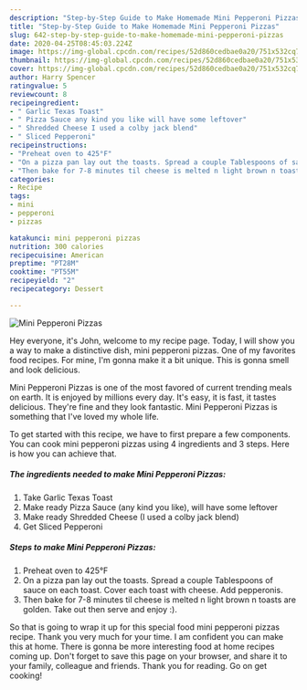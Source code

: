 ```yaml
---
description: "Step-by-Step Guide to Make Homemade Mini Pepperoni Pizzas"
title: "Step-by-Step Guide to Make Homemade Mini Pepperoni Pizzas"
slug: 642-step-by-step-guide-to-make-homemade-mini-pepperoni-pizzas
date: 2020-04-25T08:45:03.224Z
image: https://img-global.cpcdn.com/recipes/52d860cedbae0a20/751x532cq70/mini-pepperoni-pizzas-recipe-main-photo.jpg
thumbnail: https://img-global.cpcdn.com/recipes/52d860cedbae0a20/751x532cq70/mini-pepperoni-pizzas-recipe-main-photo.jpg
cover: https://img-global.cpcdn.com/recipes/52d860cedbae0a20/751x532cq70/mini-pepperoni-pizzas-recipe-main-photo.jpg
author: Harry Spencer
ratingvalue: 5
reviewcount: 8
recipeingredient:
- " Garlic Texas Toast"
- " Pizza Sauce any kind you like will have some leftover"
- " Shredded Cheese I used a colby jack blend"
- " Sliced Pepperoni"
recipeinstructions:
- "Preheat oven to 425°F"
- "On a pizza pan lay out the toasts. Spread a couple Tablespoons of sauce on each toast. Cover each toast with cheese. Add pepperonis."
- "Then bake for 7-8 minutes til cheese is melted n light brown n toasts are golden. Take out then serve and enjoy :)."
categories:
- Recipe
tags:
- mini
- pepperoni
- pizzas

katakunci: mini pepperoni pizzas 
nutrition: 300 calories
recipecuisine: American
preptime: "PT28M"
cooktime: "PT55M"
recipeyield: "2"
recipecategory: Dessert

---
```



![Mini Pepperoni Pizzas](https://img-global.cpcdn.com/recipes/52d860cedbae0a20/751x532cq70/mini-pepperoni-pizzas-recipe-main-photo.jpg)

Hey everyone, it's John, welcome to my recipe page. Today, I will show you a way to make a distinctive dish, mini pepperoni pizzas. One of my favorites food recipes. For mine, I'm gonna make it a bit unique. This is gonna smell and look delicious.

Mini Pepperoni Pizzas is one of the most favored of current trending meals on earth. It is enjoyed by millions every day. It's easy, it is fast, it tastes delicious. They're fine and they look fantastic. Mini Pepperoni Pizzas is something that I've loved my whole life.




To get started with this recipe, we have to first prepare a few components. You can cook mini pepperoni pizzas using 4 ingredients and 3 steps. Here is how you can achieve that.

<!--inarticleads1-->

##### The ingredients needed to make Mini Pepperoni Pizzas:

1. Take  Garlic Texas Toast
1. Make ready  Pizza Sauce (any kind you like), will have some leftover
1. Make ready  Shredded Cheese (I used a colby jack blend)
1. Get  Sliced Pepperoni




<!--inarticleads2-->

##### Steps to make Mini Pepperoni Pizzas:

1. Preheat oven to 425°F
1. On a pizza pan lay out the toasts. Spread a couple Tablespoons of sauce on each toast. Cover each toast with cheese. Add pepperonis.
1. Then bake for 7-8 minutes til cheese is melted n light brown n toasts are golden. Take out then serve and enjoy :).




So that is going to wrap it up for this special food mini pepperoni pizzas recipe. Thank you very much for your time. I am confident you can make this at home. There is gonna be more interesting food at home recipes coming up. Don't forget to save this page on your browser, and share it to your family, colleague and friends. Thank you for reading. Go on get cooking!
